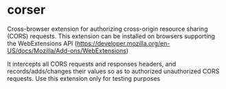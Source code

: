 # corser
Cross-browser extension for authorizing cross-origin resource sharing (CORS) requests.
This extension can be installed on browsers supporting the WebExtensions API (https://developer.mozilla.org/en-US/docs/Mozilla/Add-ons/WebExtensions)

It intercepts all CORS requests and responses headers, and records/adds/changes their values so as to authorized unauthorized CORS requests.
Use this extension only for testing purposes



